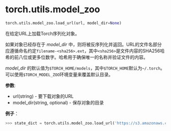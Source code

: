 # torch.utils.model_zoo

```python
torch.utils.model_zoo.load_url(url, model_dir=None)
```

在给定URL上加载Torch序列化对象。

如果对象已经存在于 *model_dir* 中，则将被反序列化并返回。URL的文件名部分应遵循命名约定`filename-<sha256>.ext`，其中`<sha256>`是文件内容的SHA256哈希的前八位或更多位数字。哈希用于确保唯一的名称并验证文件的内容。

*model_dir* 的默认值为`$TORCH_HOME/models`，其中`$TORCH_HOME`默认为`~/.torch`。可以使用`$TORCH_MODEL_ZOO`环境变量来覆盖默认目录。

**参数**:

- url(string) - 要下载对象的URL
- model_dir(string, optional) - 保存对象的目录

**例子**：
```python
>>> state_dict = torch.utils.model_zoo.load_url('https://s3.amazonaws.com/pytorch/models/resnet18-5c106cde.pth')
```
